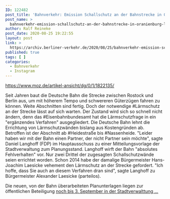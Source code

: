 ```yaml
---
ID: 122482
post_title: 'Bahnverkehr: Emission Schallschutz an der Bahnstrecke in Oranienburg lässt auf sich warten, aus MOZ'
post_name: >
  bahnverkehr-emission-schallschutz-an-der-bahnstrecke-in-oranienburg-laesst-auf-sich-warten-aus-moz
author: Ralf Reineke
post_date: 2020-08-25 19:22:55
layout: post
link: >
  https://archiv.berliner-verkehr.de/2020/08/25/bahnverkehr-emission-schallschutz-an-der-bahnstrecke-in-oranienburg-laesst-auf-sich-warten-aus-moz/
published: true
tags: [ ]
categories:
  - Bahnverkehr
  - Instagram
---
```

https://www.moz.de/artikel-ansicht/dg/0/1/1822135/

Seit Jahren baut die Deutsche Bahn die Strecke zwischen Rostock und Berlin aus, um mit höherem Tempo und schwereren Güterzügen fahren zu können. Weite Abschnitten sind fertig. Doch der notwendige #Lärmschutz an der Strecke lässt auf sich warten. Der Zustand wird sich so schnell nicht ändern, denn das #Eisenbahnbundesamt hat die Lärmschutzfrage in ein "ergänzendes Verfahren" ausgegliedert. Die Deutsche Bahn lehnt die Errichtung von Lärmschutzwänden bislang aus Kostengründen ab. Betroffen ist der Abschnitt ab #Heidestraße bis #Nassenheide.
"Leider haben wir mit der Bahn einen Partner, der nicht Partner sein möchte", sagte Daniel Langhoff (FDP) im Hauptausschuss zu einer Mitteilungsvorlage der Stadtverwaltung zum Planungsstand. Langhoff wirft der Bahn "absolutes Fehlverhalten" vor. Nur zwei Drittel der zugesagten Schallschutzwände seien errichtet worden. Schon 2014 habe der damalige Bürgermeister Hans-Joachim Laesicke vehement den Lärmschutz an der Strecke gefordert. "Ich hoffe, dass Sie auch an diesem Verfahren dran sind", sagte Langhoff zu Bürgermeister Alexander Laesicke (parteilos).

Die neuen, von der Bahn überarbeiteten Planunterlagen liegen zur öffentlichen Beteiligung <a href="https://www.moz.de/artikel-ansicht/dg/0/1/1822135/">noch bis 3. September in der Stadtverwalttung ...</a>